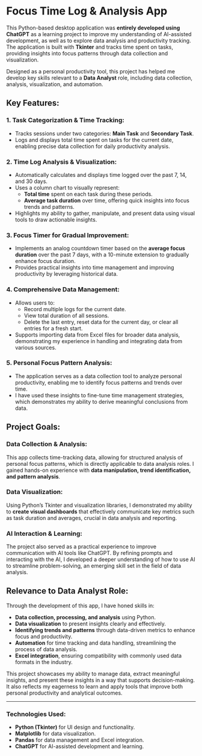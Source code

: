 # Focus Time Log & Analysis App

This Python-based desktop application was **entirely developed using ChatGPT** as a learning project to improve my understanding of AI-assisted development, as well as to explore data analysis and productivity tracking. The application is built with **Tkinter** and tracks time spent on tasks, providing insights into focus patterns through data collection and visualization.

Designed as a personal productivity tool, this project has helped me develop key skills relevant to a **Data Analyst** role, including data collection, analysis, visualization, and automation.

## Key Features:

### 1. Task Categorization & Time Tracking:
- Tracks sessions under two categories: **Main Task** and **Secondary Task**.
- Logs and displays total time spent on tasks for the current date, enabling precise data collection for daily productivity analysis.

### 2. Time Log Analysis & Visualization:
- Automatically calculates and displays time logged over the past 7, 14, and 30 days.
- Uses a column chart to visually represent:
  - **Total time** spent on each task during these periods.
  - **Average task duration** over time, offering quick insights into focus trends and patterns.
- Highlights my ability to gather, manipulate, and present data using visual tools to draw actionable insights.

### 3. Focus Timer for Gradual Improvement:
- Implements an analog countdown timer based on the **average focus duration** over the past 7 days, with a 10-minute extension to gradually enhance focus duration.
- Provides practical insights into time management and improving productivity by leveraging historical data.

### 4. Comprehensive Data Management:
- Allows users to:
  - Record multiple logs for the current date.
  - View total duration of all sessions.
  - Delete the last entry, reset data for the current day, or clear all entries for a fresh start.
- Supports importing data from Excel files for broader data analysis, demonstrating my experience in handling and integrating data from various sources.

### 5. Personal Focus Pattern Analysis:
- The application serves as a data collection tool to analyze personal productivity, enabling me to identify focus patterns and trends over time.
- I have used these insights to fine-tune time management strategies, which demonstrates my ability to derive meaningful conclusions from data.

## Project Goals:

### Data Collection & Analysis:
This app collects time-tracking data, allowing for structured analysis of personal focus patterns, which is directly applicable to data analysis roles. I gained hands-on experience with **data manipulation, trend identification, and pattern analysis**.

### Data Visualization:
Using Python’s Tkinter and visualization libraries, I demonstrated my ability to **create visual dashboards** that effectively communicate key metrics such as task duration and averages, crucial in data analysis and reporting.

### AI Interaction & Learning:
The project also served as a practical experience to improve communication with AI tools like ChatGPT. By refining prompts and interacting with the AI, I developed a deeper understanding of how to use AI to streamline problem-solving, an emerging skill set in the field of data analysis.

## Relevance to Data Analyst Role:

Through the development of this app, I have honed skills in:
- **Data collection, processing, and analysis** using Python.
- **Data visualization** to present insights clearly and effectively.
- **Identifying trends and patterns** through data-driven metrics to enhance focus and productivity.
- **Automation** for time tracking and data handling, streamlining the process of data analysis.
- **Excel integration**, ensuring compatibility with commonly used data formats in the industry.

This project showcases my ability to manage data, extract meaningful insights, and present these insights in a way that supports decision-making. It also reflects my eagerness to learn and apply tools that improve both personal productivity and analytical outcomes.

---

### Technologies Used:
- **Python (Tkinter)** for UI design and functionality.
- **Matplotlib** for data visualization.
- **Pandas** for data management and Excel integration.
- **ChatGPT** for AI-assisted development and learning.
